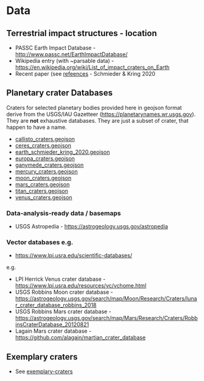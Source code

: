 # Data

## Terrestrial impact structures - location 

* PASSC Earth Impact Database - http://www.passc.net/EarthImpactDatabase/
* Wikipedia entry (with ~parsable data) - https://en.wikipedia.org/wiki/List_of_impact_craters_on_Earth
* Recent paper (see [refeences](../references.md) - Schmieder & Kring 2020

## Planetary crater Databases

Craters for selected planetary bodies provided here in geojson format derive from the USGS/IAU Gazetteer (https://planetarynames.wr.usgs.gov). They are **not** exhaustive databases. They are just a subset of crater, that happen to have a name.

* [callisto_craters.geojson](callisto_craters.geojson) 
* [ceres_craters.geojson](ceres_craters.geojson)             
* [earth_schmieder_kring_2020.geojson](earth_schmieder_kring_2020.geojson)
* [europa_craters.geojson](europa_craters.geojson)
* [ganymede_craters.geojson](ganymede_craters.geojson)                    
* [mercury_craters.geojson](mercury_craters.geojson)
* [moon_craters.geojson](moon_craters.geojson)
* [mars_craters.geojson](mars_craters.geojson)
* [titan_craters.geojson](titan_craters.geojson)
* [venus_craters.geojson](venus_craters.geojson)

### Data-analysis-ready data / basemaps

* USGS Astropedia - https://astrogeology.usgs.gov/astropedia

### Vector databases e.g.

* https://www.lpi.usra.edu/scientific-databases/

e.g. 
* LPI  Herrick Venus crater database - https://www.lpi.usra.edu/resources/vc/vchome.html
* USGS Robbins Moon crater database - https://astrogeology.usgs.gov/search/map/Moon/Research/Craters/lunar_crater_database_robbins_2018
* USGS Robbins Mars crater database - https://astrogeology.usgs.gov/search/map/Mars/Research/Craters/RobbinsCraterDatabase_20120821
* Lagain Mars crater database - https://github.com/alagain/martian_crater_database

## Exemplary craters

* See [exemplary-craters](exemplary-craters.md)
